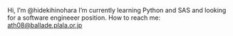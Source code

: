 Hi, I’m @hidekihinohara
I’m currently learning Python and SAS and looking for a software engineeer position.
How to reach me: ath08@ballade.plala.or.jp

<!---
hidekihinohara/hidekihinohara is a ✨ special ✨ repository because its `README.md` (this file) appears on your GitHub profile.
You can click the Preview link to take a look at your changes.
--->
